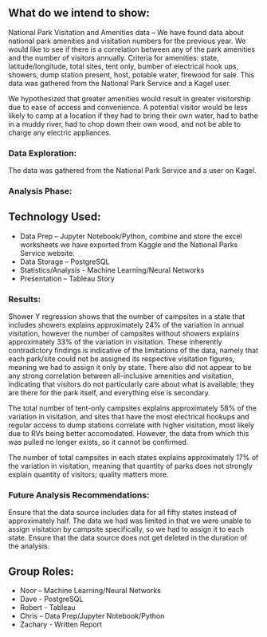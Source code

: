 ## What do we intend to show:
National Park Visitation and Amenities data – We have found data about national park amenities and visitation numbers for the previous year. We would like to see if there is a correlation between any of the park amenities and the number of visitors annually. Criteria for amenities: state, latitude/longitude, total sites, tent only, bumber of electrical hook ups, showers, dump station present, host, potable water, firewood for sale. This data was gathered from the National Park Service and a Kagel user.

We hypothesized that greater amenities would result in greater visitorship due to ease of access and convenience. A potential visitor would be less likely to camp at a location if they had to bring their own water, had to bathe in a muddy river, had to chop down their own wood, and not be able to charge any electric appliances.

### Data Exploration:
The data was gathered from the National Park Service and a user on Kagel.

### Analysis Phase:


## Technology Used:
- Data Prep – Jupyter Notebook/Python, combine and store the excel worksheets we have exported from Kaggle and the National Parks Service website. 
- Data Storage – PostgreSQL
- Statistics/Analysis - Machine Learning/Neural Networks
- Presentation – Tableau Story

### Results:
Shower Y regression shows that the number of campsites in a state that includes showers explains approximately 24% of the variation in annual visitation, however the number of campsites without showers explains approximately 33% of the variation in visitation. These inherently contradictory findings is indicative of the limitations of the data, namely that each park/site could not be assigned its respective visitation figures, meaning we had to assign it only by state. There also did not appear to be any strong correlation between all-inclusive amenities and visitation, indicating that visitors do not particularly care about what is available; they are there for the park itself, and everything else is secondary.

The total number of tent-only campsites explains approximately 58% of the variation in visitation, and sites that have the most electrical hookups and regular access to dump stations correlate with higher visitation, most likely due to RVs being better accomodated. However, the data from which this was pulled no longer exists, so it cannot be confirmed.

The number of total campsites in each states explains approximately 17% of the variation in visitation, meaning that quantity of parks does not strongly explain quantity of visitors; quality matters more.

### Future Analysis Recommendations:
Ensure that the data source includes data for all fifty states instead of approximately half.
The data we had was limited in that we were unable to assign visitation by campsite specifically, so we had to assign it to each state.
Ensure that the data source does not get deleted in the duration of the analysis.

## Group Roles: 
- Noor – Machine Learning/Neural Networks
- Dave - PostgreSQL
- Robert - Tableau 
- Chris – Data Prep/Jupyter Notebook/Python
- Zachary - Written Report
